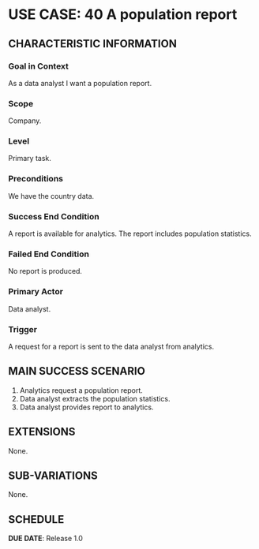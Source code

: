 # USE CASE: 40 A population report

## CHARACTERISTIC INFORMATION

### Goal in Context

As a data analyst I want a population report.

### Scope

Company.

### Level

Primary task.

### Preconditions

We have the country data.

### Success End Condition

A report is available for analytics. The report includes population statistics.

### Failed End Condition

No report is produced.

### Primary Actor

Data analyst.

### Trigger

A request for a report is sent to the data analyst from analytics.

## MAIN SUCCESS SCENARIO

1. Analytics request a population report.
2. Data analyst extracts the population statistics.
3. Data analyst provides report to analytics.

## EXTENSIONS

None.

## SUB-VARIATIONS

None.

## SCHEDULE

**DUE DATE**: Release 1.0